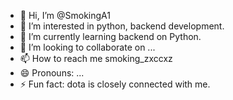 - 👋 Hi, I’m @SmokingA1
- 👀 I’m interested in python, backend development.
- 🌱 I’m currently learning backend on Python.
- 💞️ I’m looking to collaborate on ...
- 📫 How to reach me smoking_zxccxz
- 😄 Pronouns: ...
- ⚡ Fun fact: dota is closely connected with me. 

<!---
SmokingA1/SmokingA1 is a ✨ special ✨ repository because its `README.md` (this file) appears on your GitHub profile.
You can click the Preview link to take a look at your changes.
--->
